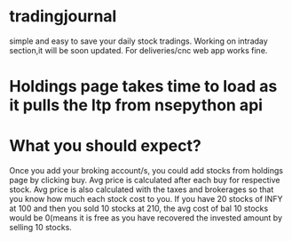 # tradingjournal
simple and easy to save your daily stock tradings.
Working on intraday section,it will be soon updated.
For deliveries/cnc web app works fine.

# Holdings page takes time to load as it pulls the ltp from nsepython api

# What you should expect?
Once you add your broking account/s, you could add stocks from holdings page by clicking buy.
Avg price is calculated after each buy for respective stock.
Avg price is also calculated with the taxes and brokerages so that you know how much each stock cost to you.
If you have 20 stocks of INFY at 100 and then you sold 10 stocks at 210, the avg cost of bal 10 stocks would be 0(means it is free as you have recovered the invested amount by selling 10 stocks.

